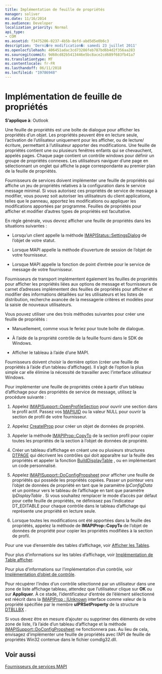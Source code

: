 ```yaml
---
title: Implémentation de feuille de propriétés
manager: soliver
ms.date: 11/16/2014
ms.audience: Developer
localization_priority: Normal
api_type:
- COM
ms.assetid: f3475206-0237-4b5b-8efd-abd5d5e0b6c3
description: 'Derni�re modification�: samedi 23 juillet 2011'
ms.openlocfilehash: 406451adac3cd73286feb787bd6b4d2f356aa283
ms.sourcegitcommit: 9d60cd82b5413446e5bc8ace2cd689f683fb41a7
ms.translationtype: MT
ms.contentlocale: fr-FR
ms.lasthandoff: 06/11/2018
ms.locfileid: "19786948"
---
```

# <a name="property-sheet-implementation"></a>Implémentation de feuille de propriétés

  
  
**S’applique à**: Outlook 
  
Une feuille de propriétés est une boîte de dialogue pour afficher les propriétés d’un objet. Les propriétés peuvent être en lecture seule, l’activation de l’utilisateur uniquement pour les afficher, ou de lecture/écriture, permettant à l’utilisateur apporter des modifications. Une feuille de propriétés contient une ou plusieurs fenêtres enfants qui se chevauchent, appelés pages. Chaque page contient un contrôle windows pour définir un groupe de propriétés connexes. Les utilisateurs naviguer d’une page en sélectionnant un onglet qui affiche la page correspondante au premier plan de la feuille de propriétés.
  
Fournisseurs de services doivent implémenter une feuille de propriétés qui affiche un jeu de propriétés relatives à la configuration dans le service message minimal. Si vous autorisez ces propriétés de service de message à modifier, vous pouvez soit autoriser les utilisateurs du client applications, telles que le panneau, apportez les modifications ou appliquer les modifications apportées par programme. Feuilles de propriétés pour afficher et modifier d’autres types de propriétés est facultative. 
  
En règle générale, vous devrez afficher une feuille de propriétés dans les situations suivantes :
  
- Lorsqu’un client appelle la méthode [IMAPIStatus::SettingsDialog](imapistatus-settingsdialog.md) de l’objet de votre statut. 
    
- Lorsque MAPI appelle la méthode d’ouverture de session de l’objet de votre fournisseur.
    
- Lorsque MAPI appelle la fonction de point d’entrée pour le service de message de votre fournisseur.
    
Fournisseurs de transport implémentent également les feuilles de propriétés pour afficher les propriétés liées aux options de message et fournisseurs de carnet d’adresses implémentent des feuilles de propriétés pour afficher et modifier des informations détaillées sur les utilisateurs et les listes de distribution, recherche avancée de la messagerie critères et modèles pour la saisie de nouveaux utilisateurs.
  
Vous pouvez utiliser une des trois méthodes suivantes pour créer une feuille de propriétés :
  
- Manuellement, comme vous le feriez pour toute boîte de dialogue.
    
- À l’aide de la propriété contrôle de la feuille fourni dans le SDK de Windows.
    
- Afficher le tableau à l’aide d’une MAPI.
    
Fournisseurs doivent choisir la dernière option (créer une feuille de propriétés à l’aide d’un tableau d’affichage). Il s’agit de l’option la plus simple car elle élimine la nécessité de travailler avec l’interface utilisateur Windows. 
  
Pour implémenter une feuille de propriétés créée à partir d’un tableau d’affichage pour des propriétés de service de message, utilisez la procédure suivante :
  
1. Appelez [IMAPISupport::OpenProfileSection](imapisupport-openprofilesection.md) pour ouvrir une section dans le profil actif. Passez vos [MAPIUID](mapiuid.md) ou la valeur NULL pour ouvrir la section de profil de votre fournisseur. 
    
2. Appelez [CreateIProp](createiprop.md) pour créer un objet de données de propriété. 
    
3. Appeler la méthode [IMAPIProp::CopyTo](imapiprop-copyto.md) de la section profil pour copier toutes les propriétés de la section à l’objet de données de propriété. 
    
4. Créer un tableau d’affichage en créant une ou plusieurs structures [DTPAGE](dtpage.md) qui décrivent les contrôles qui doit apparaître sur la feuille des propriétés et appeler la fonction [BuildDisplayTable](builddisplaytable.md) , ou en implémentant un code personnalisé. 
    
5. Appelez [IMAPISupport::DoConfigPropsheet](imapisupport-doconfigpropsheet.md) pour afficher une feuille de propriétés qui possède les propriétés copiées. Passer un pointeur vers l’objet de données de propriété en tant que le paramètre _lpConfigData_ et un pointeur vers le tableau de l’affichage en tant que paramètre _lpDisplayTable_ . Si vous souhaitez remplacer le mode d’accès par défaut pour cette feuille de propriétés, ne définissez pas l’indicateur DT_EDITABLE pour chaque contrôle dans le tableau d’affichage qui représente une propriété en lecture seule. 
    
6. Lorsque toutes les modifications ont été apportées dans la feuille des propriétés, appelez la méthode de **IMAPIProp::CopyTo** de l’objet de données de propriété pour copier les propriétés modifiées à la section de profil. 
    
Pour une vue d’ensemble des tables d’affichage, voir [Afficher les Tables](display-tables.md). 
  
Pour plus d’informations sur les tables d’affichage, voir [Implémentation de Table afficher](display-table-implementation.md). 
  
Pour plus d’informations sur l’implémentation d’un contrôle, voir [Implémentation d’objet de contrôle](control-object-implementation.md).
  
Pour récupérer l’index d’un contrôle sélectionné par un utilisateur dans une zone de liste affichage tableau, attendez que l’utilisateur clique sur **OK** ou sur **Appliquer**. À ce stade, l’identificateur d’entrée de l’élément sélectionné est réécrit dans la [IMAPIProp : IUnknown](imapipropiunknown.md) interface comme valeur de la propriété spécifiée par le membre **ulPRSetProperty** de la structure [DTBLLBX](dtbllbx.md) . 
  
Si vous devez être en mesure d’ajouter ou supprimer des éléments de votre zone de liste, l’à l’aide d’un tableau d’affichage et la méthode [IMAPISupport::DoConfigPropsheet](imapisupport-doconfigpropsheet.md) ne fonctionnera pas. Au lieu de cela, envisagez d’implémenter une feuille de propriétés avec l’API de feuille de propriétés Win32 contenue dans le fichier comdlg32.dll. 
  
## <a name="see-also"></a>Voir aussi



[Fournisseurs de services MAPI](mapi-service-providers.md)

